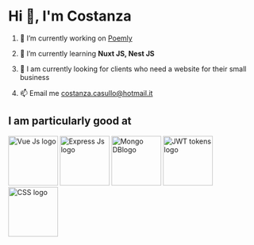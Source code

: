 # Hi 👋, I'm Costanza

1. 🔭 I’m currently working on [Poemly](https://github.com/costikid/poemly)

2. 🌱 I’m currently learning **Nuxt JS, Nest JS**

3. 💬 I am currently looking for clients who need a website for their small business

4. 📫 Email me costanza.casullo@hotmail.it

## I am particularly good at

<img src="https://th.bing.com/th/id/OIP.FJ-KnTJk7zCREJeQogSaIAHaDi?rs=1&pid=ImgDetMain" alt="Vue Js logo" style="width:100px;height:auto;">
<img src="https://learncybers.com/wp-content/uploads/2019/09/express-js-1.jpeg" alt="Express Js logo" style="width:100px;height:auto;">
<img src="https://www.turing.com/blog/wp-content/uploads/2022/02/Mongo-DB-Features.jpg" alt="Mongo DBlogo" style="width:100px;height:auto;">
<img src="https://th.bing.com/th/id/R.16ec7689685b9a3190d9640e10975c4d?rik=I8bUYIolw1HFXQ&riu=http%3a%2f%2fjwt.io%2fimg%2flogo-asset.svg&ehk=pCivya9W3gjn9gE%2fLLnfeMS9spuQzI111gPyqZDBctU%3d&risl=&pid=ImgRaw&r=0" alt="JWT tokens logo" style="width:100px;height:auto;">
<img src="https://res.cloudinary.com/startup-grind/image/upload/c_fill,dpr_2.0,f_auto,g_center,h_1080,q_100,w_1080/v1/gcs/platform-data-dsc/events/css-beginners-tutorial.jpg" alt="CSS logo" style="width:100px;height:auto;">
